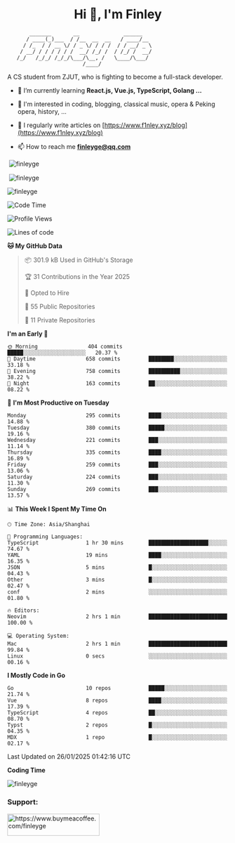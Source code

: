 <h1 align="center">Hi 👋, I'm Finley</h1>

```text
       _______       __              ______   
      / ____(_)___  / /__  __  __   / ____/__ 
     / /_  / / __ \/ / _ \/ / / /  / / __/ _ \
    / __/ / / / / / /  __/ /_/ /  / /_/ /  __/
   /_/   /_/_/ /_/_/\___/\__, /   \____/\___/
                        /____/                
```

<p align="left">

A CS student from ZJUT,
who is fighting to become a full-stack developer.

</p>

<p align="left">

- 🌱 I’m currently learning **React.js, Vue.js, TypeScript, Golang ...**

- 🧠 I'm interested in coding, blogging, classical music, opera & Peking opera, history, ...

- 📝 I regularly write articles on [https://www.f1nley.xyz/blog](https://www.f1nley.xyz/blog)

- 📫 How to reach me **finleyge@qq.com**

</p>

<p>&nbsp;<img align="center" src="https://github-readme-stats.vercel.app/api/top-langs/?username=finleyge&show_icons=true&locale=en&hide=javascript,html,tex" alt="finleyge" /></p>

<p>&nbsp;<img align="center" src="https://github-readme-stats.vercel.app/api?username=finleyge&show_icons=true&locale=en" alt="finleyge" /></p>

<p><img align="center" src="https://github-readme-streak-stats.herokuapp.com/?user=finleyge&" alt="finleyge" /></p>

<!--START_SECTION:waka-->
![Code Time](http://img.shields.io/badge/Code%20Time-2%2C053%20hrs%2013%20mins-blue)

![Profile Views](http://img.shields.io/badge/Profile%20Views-0-blue)

![Lines of code](https://img.shields.io/badge/From%20Hello%20World%20I%27ve%20Written-1.3%20million%20lines%20of%20code-blue)

**🐱 My GitHub Data** 

> 📦 301.9 kB Used in GitHub's Storage 
 > 
> 🏆 31 Contributions in the Year 2025
 > 
> 💼 Opted to Hire
 > 
> 📜 55 Public Repositories 
 > 
> 🔑 11 Private Repositories 
 > 
**I'm an Early 🐤** 

```text
🌞 Morning                404 commits         █████░░░░░░░░░░░░░░░░░░░░   20.37 % 
🌆 Daytime                658 commits         ████████░░░░░░░░░░░░░░░░░   33.18 % 
🌃 Evening                758 commits         ██████████░░░░░░░░░░░░░░░   38.22 % 
🌙 Night                  163 commits         ██░░░░░░░░░░░░░░░░░░░░░░░   08.22 % 
```
📅 **I'm Most Productive on Tuesday** 

```text
Monday                   295 commits         ████░░░░░░░░░░░░░░░░░░░░░   14.88 % 
Tuesday                  380 commits         █████░░░░░░░░░░░░░░░░░░░░   19.16 % 
Wednesday                221 commits         ███░░░░░░░░░░░░░░░░░░░░░░   11.14 % 
Thursday                 335 commits         ████░░░░░░░░░░░░░░░░░░░░░   16.89 % 
Friday                   259 commits         ███░░░░░░░░░░░░░░░░░░░░░░   13.06 % 
Saturday                 224 commits         ███░░░░░░░░░░░░░░░░░░░░░░   11.30 % 
Sunday                   269 commits         ███░░░░░░░░░░░░░░░░░░░░░░   13.57 % 
```


📊 **This Week I Spent My Time On** 

```text
🕑︎ Time Zone: Asia/Shanghai

💬 Programming Languages: 
TypeScript               1 hr 30 mins        ███████████████████░░░░░░   74.67 % 
YAML                     19 mins             ████░░░░░░░░░░░░░░░░░░░░░   16.35 % 
JSON                     5 mins              █░░░░░░░░░░░░░░░░░░░░░░░░   04.43 % 
Other                    3 mins              █░░░░░░░░░░░░░░░░░░░░░░░░   02.47 % 
conf                     2 mins              ░░░░░░░░░░░░░░░░░░░░░░░░░   01.80 % 

🔥 Editors: 
Neovim                   2 hrs 1 min         █████████████████████████   100.00 % 

💻 Operating System: 
Mac                      2 hrs 1 min         █████████████████████████   99.84 % 
Linux                    0 secs              ░░░░░░░░░░░░░░░░░░░░░░░░░   00.16 % 
```

**I Mostly Code in Go** 

```text
Go                       10 repos            █████░░░░░░░░░░░░░░░░░░░░   21.74 % 
Vue                      8 repos             ████░░░░░░░░░░░░░░░░░░░░░   17.39 % 
TypeScript               4 repos             ██░░░░░░░░░░░░░░░░░░░░░░░   08.70 % 
Typst                    2 repos             █░░░░░░░░░░░░░░░░░░░░░░░░   04.35 % 
MDX                      1 repo              █░░░░░░░░░░░░░░░░░░░░░░░░   02.17 % 
```




 Last Updated on 26/01/2025 01:42:16 UTC
<!--END_SECTION:waka-->
**Coding Time**
<p>
       <img align="center" src="https://wakatime.com/share/@1f267603-cf28-47c9-a32c-2753500710e7/96d852e9-5832-42ff-acaa-a48a5371ba9d.svg" alt="finleyge" />
</p>

</p>


<h3 align="left">Support:</h3>

<p align="left">

<a href="https://www.buymeacoffee.com/finleyge"> <img align="left" src="https://cdn.buymeacoffee.com/buttons/v2/default-yellow.png" height="50" width="210" alt="https://www.buymeacoffee.com/finleyge" />

</a>
</p>
